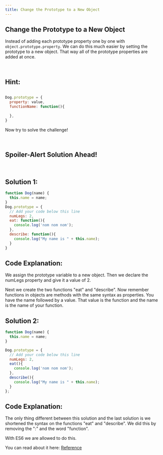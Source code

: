```yaml
---
title: Change the Prototype to a New Object
---
```

## Change the Prototype to a New Object
Instead of adding each prototype property one by one with ```object.prototype.property```. We can do this much easier by setting the prototype to a new object. That way all of the prototype properties are added at once.

<br/>

## Hint:

```javascript

Dog.prototype = {
  property: value,
  functionName: function(){
  
  },  
}
```

Now try to solve the challenge!

<br/>

## Spoiler-Alert Solution Ahead!


<br/>

## Solution 1:

```javascript
function Dog(name) {
  this.name = name; 
}
Dog.prototype = {
  // Add your code below this line
  numLegs: 2,
  eat: function(){
    console.log('nom nom nom');
  },
  describe: function(){
    console.log("My name is " + this.name);
  }
}
```

## Code Explanation:

We assign the prototype variable to a new object. 
Then we declare the numLegs property and give it a value of 2. 

Next we create the two functions "eat" and "describe". 
Now remember functions in objects are methods with the same syntax as properties. 
You have the name followed by a value. That value is the function and the name is the name of your function.
<br/>

## Solution 2:

```javascript
function Dog(name) {
  this.name = name; 
}

Dog.prototype = {
  // Add your code below this line
  numLegs: 2,
  eat(){
    console.log('nom nom nom');
  },
  describe(){
    console.log("My name is " + this.name);
  }
};
```

## Code Explanation:

The only thing different between this solution and the last solution is we shortened the syntax on the functions "eat" and "describe".
We did this by removing the ":" and the word "function".

With ES6 we are allowed to do this. 

You can read about it here: [Reference](https://developer.mozilla.org/en-US/docs/Web/JavaScript/Reference/Functions/Method_definitions)


